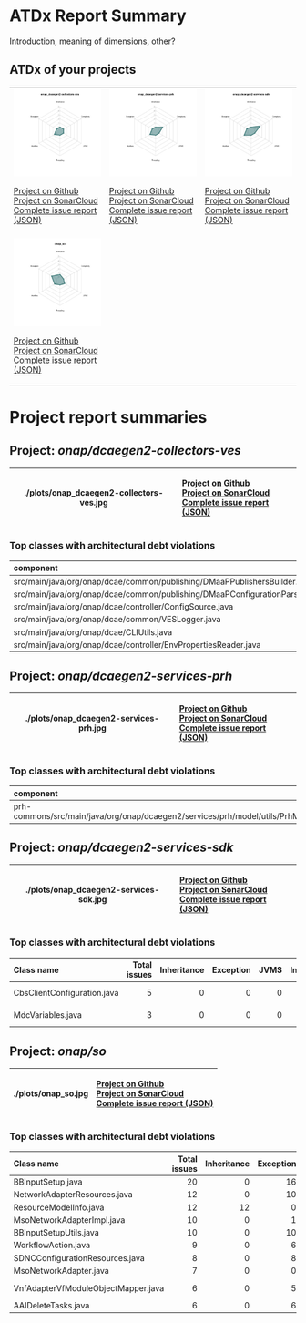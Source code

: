 
# ATDx Report Summary

Introduction, meaning of dimensions, other?

## ATDx of your projects
||||
|-|-|-|
|<img src="./plots/onap_dcaegen2-collectors-ves.jpg"/> <p style="text-align:left">[Project on Github](https://github.com/onap/dcaegen2-collectors-ves) <br> [Project on SonarCloud ](https://sonarcloud.io/dashboard?id=onap_dcaegen2-collectors-ves) <br> [Complete issue report (JSON)](./json/onap_dcaegen2-collectors-ves.json)</p>|<img src="./plots/onap_dcaegen2-services-prh.jpg"/> <p style="text-align:left">[Project on Github](https://github.com/onap/dcaegen2-services-prh) <br> [Project on SonarCloud ](https://sonarcloud.io/dashboard?id=onap_dcaegen2-services-prh) <br> [Complete issue report (JSON)](./json/onap_dcaegen2-services-prh.json)</p>|<img src="./plots/onap_dcaegen2-services-sdk.jpg"/> <p style="text-align:left">[Project on Github](https://github.com/onap/dcaegen2-services-sdk) <br> [Project on SonarCloud ](https://sonarcloud.io/dashboard?id=onap_dcaegen2-services-sdk) <br> [Complete issue report (JSON)](./json/onap_dcaegen2-services-sdk.json)</p>
 | |
|<img src="./plots/onap_so.jpg"/> <p style="text-align:left">[Project on Github](https://github.com/onap/so) <br> [Project on SonarCloud ](https://sonarcloud.io/dashboard?id=onap_so) <br> [Complete issue report (JSON)](./json/onap_so.json)</p>
# Project report summaries
## Project: _onap/dcaegen2-collectors-ves_
|./plots/onap_dcaegen2-collectors-ves.jpg|<p style="text-align:left">[Project on Github](https://github.com/onap/dcaegen2-collectors-ves) <br> [Project on SonarCloud ](https://sonarcloud.io/dashboard?id=onap_dcaegen2-collectors-ves) <br> [Complete issue report (JSON)](./json/onap_dcaegen2-collectors-ves.json)</p>
|-|-|
### Top classes with architectural debt violations
| component                                                                   |   inheritance |   exception |   vmsmell |   interface |   threading |   complexity |   sum |
|:----------------------------------------------------------------------------|--------------:|------------:|----------:|------------:|------------:|-------------:|------:|
| src/main/java/org/onap/dcae/common/publishing/DMaaPPublishersBuilder.java   |             0 |           0 |         0 |           1 |           0 |            0 |     1 |
| src/main/java/org/onap/dcae/common/publishing/DMaaPConfigurationParser.java |             0 |           0 |         0 |           1 |           0 |            0 |     1 |
| src/main/java/org/onap/dcae/controller/ConfigSource.java                    |             0 |           0 |         0 |           1 |           0 |            0 |     1 |
| src/main/java/org/onap/dcae/common/VESLogger.java                           |             0 |           0 |         0 |           1 |           0 |            0 |     1 |
| src/main/java/org/onap/dcae/CLIUtils.java                                   |             0 |           0 |         0 |           1 |           0 |            0 |     1 |
| src/main/java/org/onap/dcae/controller/EnvPropertiesReader.java             |             0 |           0 |         0 |           1 |           0 |            0 |     1 |

## Project: _onap/dcaegen2-services-prh_
|./plots/onap_dcaegen2-services-prh.jpg|<p style="text-align:left">[Project on Github](https://github.com/onap/dcaegen2-services-prh) <br> [Project on SonarCloud ](https://sonarcloud.io/dashboard?id=onap_dcaegen2-services-prh) <br> [Complete issue report (JSON)](./json/onap_dcaegen2-services-prh.json)</p>
|-|-|
### Top classes with architectural debt violations
| component                                                                                          |   inheritance |   exception |   vmsmell |   interface |   threading |   complexity |   sum |
|:---------------------------------------------------------------------------------------------------|--------------:|------------:|----------:|------------:|------------:|-------------:|------:|
| prh-commons/src/main/java/org/onap/dcaegen2/services/prh/model/utils/PrhModelAwareGsonBuilder.java |             0 |           0 |         0 |           1 |           0 |            0 |     1 |

## Project: _onap/dcaegen2-services-sdk_
|./plots/onap_dcaegen2-services-sdk.jpg|<p style="text-align:left">[Project on Github](https://github.com/onap/dcaegen2-services-sdk) <br> [Project on SonarCloud ](https://sonarcloud.io/dashboard?id=onap_dcaegen2-services-sdk) <br> [Complete issue report (JSON)](./json/onap_dcaegen2-services-sdk.json)</p>
|-|-|
### Top classes with architectural debt violations
| Class name                  |   Total issues |   Inheritance |   Exception |   JVMS |   Interface |   Threading |   Complexity | Fully qualified name                                                                                                             |
|:----------------------------|---------------:|--------------:|------------:|-------:|------------:|------------:|-------------:|:---------------------------------------------------------------------------------------------------------------------------------|
| CbsClientConfiguration.java |              5 |             0 |           0 |      0 |           5 |           0 |            0 | rest-services/cbs-client/src/main/java/org/onap/dcaegen2/services/sdk/rest/services/cbs/client/model/CbsClientConfiguration.java |
| MdcVariables.java           |              3 |             0 |           0 |      0 |           3 |           0 |            0 | rest-services/http-client/src/main/java/org/onap/dcaegen2/services/sdk/rest/services/adapters/http/logging/MdcVariables.java     |

## Project: _onap/so_
|./plots/onap_so.jpg|<p style="text-align:left">[Project on Github](https://github.com/onap/so) <br> [Project on SonarCloud ](https://sonarcloud.io/dashboard?id=onap_so) <br> [Complete issue report (JSON)](./json/onap_so.json)</p>
|-|-|
### Top classes with architectural debt violations
| Class name                          |   Total issues |   Inheritance |   Exception |   JVMS |   Interface |   Threading |   Complexity | Fully qualified name                                                                                       |
|:------------------------------------|---------------:|--------------:|------------:|-------:|------------:|------------:|-------------:|:-----------------------------------------------------------------------------------------------------------|
| BBInputSetup.java                   |             20 |             0 |          16 |      0 |           4 |           0 |            0 | bpmn/MSOCommonBPMN/src/main/java/org/onap/so/bpmn/servicedecomposition/tasks/BBInputSetup.java             |
| NetworkAdapterResources.java        |             12 |             0 |          10 |      0 |           2 |           0 |            0 | bpmn/so-bpmn-tasks/src/main/java/org/onap/so/client/orchestration/NetworkAdapterResources.java             |
| ResourceModelInfo.java              |             12 |            12 |           0 |      0 |           0 |           0 |            0 | bpmn/so-bpmn-tasks/src/main/java/org/onap/so/client/oof/beans/ResourceModelInfo.java                       |
| MsoNetworkAdapterImpl.java          |             10 |             0 |           1 |      0 |           9 |           0 |            0 | adapters/mso-openstack-adapters/src/main/java/org/onap/so/adapters/network/MsoNetworkAdapterImpl.java      |
| BBInputSetupUtils.java              |             10 |             0 |          10 |      0 |           0 |           0 |            0 | bpmn/MSOCommonBPMN/src/main/java/org/onap/so/bpmn/servicedecomposition/tasks/BBInputSetupUtils.java        |
| WorkflowAction.java                 |              9 |             0 |           6 |      0 |           3 |           0 |            0 | bpmn/so-bpmn-tasks/src/main/java/org/onap/so/bpmn/infrastructure/workflow/tasks/WorkflowAction.java        |
| SDNCConfigurationResources.java     |              8 |             0 |           8 |      0 |           0 |           0 |            0 | bpmn/so-bpmn-tasks/src/main/java/org/onap/so/client/orchestration/SDNCConfigurationResources.java          |
| MsoNetworkAdapter.java              |              7 |             0 |           0 |      0 |           7 |           0 |            0 | adapters/mso-openstack-adapters/src/main/java/org/onap/so/adapters/network/MsoNetworkAdapter.java          |
| VnfAdapterVfModuleObjectMapper.java |              6 |             0 |           5 |      0 |           1 |           0 |            0 | bpmn/so-bpmn-tasks/src/main/java/org/onap/so/client/adapter/vnf/mapper/VnfAdapterVfModuleObjectMapper.java |
| AAIDeleteTasks.java                 |              6 |             0 |           6 |      0 |           0 |           0 |            0 | bpmn/so-bpmn-tasks/src/main/java/org/onap/so/bpmn/infrastructure/aai/tasks/AAIDeleteTasks.java             |

